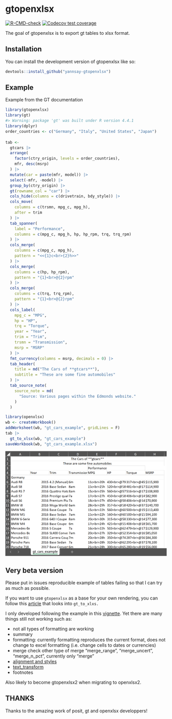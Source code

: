 
<!-- README.md is generated from README.Rmd. Please edit that file -->

# gtopenxlsx

<!-- badges: start -->

[![R-CMD-check](https://github.com/yannsay/gtopenxlsx/actions/workflows/R-CMD-check.yaml/badge.svg)](https://github.com/yannsay/gtopenxlsx/actions/workflows/R-CMD-check.yaml)
[![Codecov test
coverage](https://codecov.io/gh/yannsay/gtopenxlsx/branch/main/graph/badge.svg)](https://app.codecov.io/gh/yannsay/gtopenxlsx?branch=main)

<!-- badges: end -->

The goal of gtopenxlsx is to export gt tables to xlsx format.

## Installation

You can install the development version of gtopenxlsx like so:

``` r
devtools::install_github("yannsay-gtopenxlsx")
```

## Example

Example from the GT documentation

``` r
library(gtopenxlsx)
library(gt)
#> Warning: package 'gt' was built under R version 4.4.1
library(dplyr)
order_countries <- c("Germany", "Italy", "United States", "Japan")

tab <-
  gtcars |>
  arrange(
    factor(ctry_origin, levels = order_countries),
    mfr, desc(msrp)
  ) |>
  mutate(car = paste(mfr, model)) |>
  select(-mfr, -model) |>
  group_by(ctry_origin) |>
  gt(rowname_col = "car") |>
  cols_hide(columns = c(drivetrain, bdy_style)) |>
  cols_move(
    columns = c(trsmn, mpg_c, mpg_h),
    after = trim
  ) |>
  tab_spanner(
    label = "Performance",
    columns = c(mpg_c, mpg_h, hp, hp_rpm, trq, trq_rpm)
  ) |>
  cols_merge(
    columns = c(mpg_c, mpg_h),
    pattern = "<<{1}c<br>{2}h>>"
  ) |>
  cols_merge(
    columns = c(hp, hp_rpm),
    pattern = "{1}<br>@{2}rpm"
  ) |>
  cols_merge(
    columns = c(trq, trq_rpm),
    pattern = "{1}<br>@{2}rpm"
  ) |>
  cols_label(
    mpg_c = "MPG",
    hp = "HP",
    trq = "Torque",
    year = "Year",
    trim = "Trim",
    trsmn = "Transmission",
    msrp = "MSRP"
  ) |>
  fmt_currency(columns = msrp, decimals = 0) |>
  tab_header(
    title = md("The Cars of **gtcars**"),
    subtitle = "These are some fine automobiles"
  ) |>
  tab_source_note(
    source_note = md(
      "Source: Various pages within the Edmonds website."
    )
  )
```

``` r
library(openxlsx)
wb <- createWorkbook()
addWorksheet(wb, "gt_cars_example", gridLines = F)
tab |>
  gt_to_xlsx(wb, "gt_cars_example")
saveWorkbook(wb, "gt_cars_example.xlsx")
```

![](inst/excel%20snapshot.png)

## Very beta version

Please put in issues reproducible example of tables failing so that I
can try as much as possible.

If you want to use `gtopenxlsx` as a base for your own rendering, you
can follow this
[article](https://yannsay.github.io/gtopenxlsx/articles/gt_to_xlsx_walkthrough.html)
that looks into `gt_to_xlxs.`

I only developed following the example in this
[vignette](https://gt.rstudio.com/articles/case-study-gtcars.html). Yet
there are many things still not working such as:

- not all types of formatting are working
- summary
- formatting: currently formatting reproduces the current format, does
  not change to excel formatting (i.e. change cells to dates or
  currencies)
- merge check other type of merge “merge_range”, “merge_uncert”,
  “merge_n_pct”, currently only “merge”
- [alignment and
  styles](https://gt.rstudio.com/articles/case-study-gtcars.html#column-alignment-and-style-changes)
- [text_transform](https://gt.rstudio.com/articles/case-study-gtcars.html#text-transforms)
- footnotes

Also likely to become gtopenxlsx2 when migrating to openxlsx2.

## THANKS

Thanks to the amazing work of posit, gt and openxlsx developpers!
